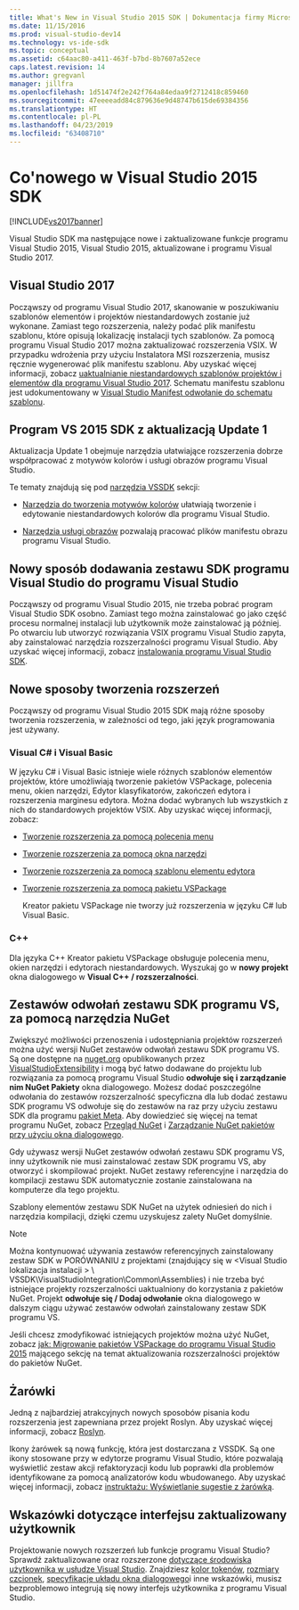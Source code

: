 ```yaml
---
title: What's New in Visual Studio 2015 SDK | Dokumentacja firmy Microsoft
ms.date: 11/15/2016
ms.prod: visual-studio-dev14
ms.technology: vs-ide-sdk
ms.topic: conceptual
ms.assetid: c64aac80-a411-463f-b7bd-8b7607a52ece
caps.latest.revision: 14
ms.author: gregvanl
manager: jillfra
ms.openlocfilehash: 1d51474f2e242f764a84edaa9f2712418c859460
ms.sourcegitcommit: 47eeeeadd84c879636e9d48747b615de69384356
ms.translationtype: HT
ms.contentlocale: pl-PL
ms.lasthandoff: 04/23/2019
ms.locfileid: "63408710"
---
```

# <a name="what39s-new-in-the-visual-studio-2015-sdk"></a>Co&#39;nowego w Visual Studio 2015 SDK
[!INCLUDE[vs2017banner](../includes/vs2017banner.md)]

Visual Studio SDK ma następujące nowe i zaktualizowane funkcje programu Visual Studio 2015, Visual Studio 2015, aktualizowane i programu Visual Studio 2017.

## <a name="visual-studio-2017"></a>Visual Studio 2017

Począwszy od programu Visual Studio 2017, skanowanie w poszukiwaniu szablonów elementów i projektów niestandardowych zostanie już wykonane. Zamiast tego rozszerzenia, należy podać plik manifestu szablonu, które opisują lokalizację instalacji tych szablonów. Za pomocą programu Visual Studio 2017 można zaktualizować rozszerzenia VSIX. W przypadku wdrożenia przy użyciu Instalatora MSI rozszerzenia, musisz ręcznie wygenerować plik manifestu szablonu. Aby uzyskać więcej informacji, zobacz [uaktualnianie niestandardowych szablonów projektów i elementów dla programu Visual Studio 2017](/visualstudio/extensibility/upgrading-custom-project-and-item-templates-for-visual-studio-2017?view=vs-2015). Schematu manifestu szablonu jest udokumentowany w [Visual Studio Manifest odwołanie do schematu szablonu](/visualstudio/extensibility/visual-studio-template-manifest-schema-reference).

## <a name="vs-2015-sdk-update-1"></a>Program VS 2015 SDK z aktualizacją Update 1
 Aktualizacja Update 1 obejmuje narzędzia ułatwiające rozszerzenia dobrze współpracować z motywów kolorów i usługi obrazów programu Visual Studio.

 Te tematy znajdują się pod [narzędzia VSSDK](../extensibility/internals/vssdk-utilities.md) sekcji:

- [Narzędzia do tworzenia motywów kolorów](../extensibility/internals/color-theming-tools.md) ułatwiają tworzenie i edytowanie niestandardowych kolorów dla programu Visual Studio.

- [Narzędzia usługi obrazów](../extensibility/internals/image-service-tools.md) pozwalają pracować plików manifestu obrazu programu Visual Studio.

## <a name="new-way-to-add-the-visual-studio-sdk-to-visual-studio"></a>Nowy sposób dodawania zestawu SDK programu Visual Studio do programu Visual Studio
 Począwszy od programu Visual Studio 2015, nie trzeba pobrać program Visual Studio SDK osobno. Zamiast tego można zainstalować go jako część procesu normalnej instalacji lub użytkownik może zainstalować ją później. Po otwarciu lub utworzyć rozwiązania VSIX programu Visual Studio zapyta, aby zainstalować narzędzia rozszerzalności programu Visual Studio. Aby uzyskać więcej informacji, zobacz [instalowania programu Visual Studio SDK](../extensibility/installing-the-visual-studio-sdk.md).

## <a name="new-ways-of-creating-extensions"></a>Nowe sposoby tworzenia rozszerzeń
 Począwszy od programu Visual Studio 2015 SDK mają różne sposoby tworzenia rozszerzenia, w zależności od tego, jaki język programowania jest używany.

### <a name="visual-c-and-visual-basic"></a>Visual C# i Visual Basic
 W języku C# i Visual Basic istnieje wiele różnych szablonów elementów projektów, które umożliwiają tworzenie pakietów VSPackage, polecenia menu, okien narzędzi, Edytor klasyfikatorów, zakończeń edytora i rozszerzenia marginesu edytora. Można dodać wybranych lub wszystkich z nich do standardowych projektów VSIX. Aby uzyskać więcej informacji, zobacz:

- [Tworzenie rozszerzenia za pomocą polecenia menu](../extensibility/creating-an-extension-with-a-menu-command.md)

- [Tworzenie rozszerzenia za pomocą okna narzędzi](../extensibility/creating-an-extension-with-a-tool-window.md)

- [Tworzenie rozszerzenia za pomocą szablonu elementu edytora](../extensibility/creating-an-extension-with-an-editor-item-template.md)

- [Tworzenie rozszerzenia za pomocą pakietu VSPackage](../extensibility/creating-an-extension-with-a-vspackage.md)

     Kreator pakietu VSPackage nie tworzy już rozszerzenia w języku C# lub Visual Basic.

### <a name="c"></a>C++
 Dla języka C++ Kreator pakietu VSPackage obsługuje polecenia menu, okien narzędzi i edytorach niestandardowych. Wyszukaj go w **nowy projekt** okna dialogowego w **Visual C++ / rozszerzalności**.

## <a name="vs-sdk-reference-assemblies-via-nuget"></a>Zestawów odwołań zestawu SDK programu VS, za pomocą narzędzia NuGet
 Zwiększyć możliwości przenoszenia i udostępniania projektów rozszerzeń można użyć wersji NuGet zestawów odwołań zestawu SDK programu VS.  Są one dostępne na [nuget.org](http://www.nuget.org) opublikowanych przez [VisualStudioExtensibility](http://www.nuget.org/profiles/VisualStudioExtensibility) i mogą być łatwo dodawane do projektu lub rozwiązania za pomocą programu Visual Studio **odwołuje się i zarządzanie nim NuGet Pakiety** okna dialogowego. Możesz dodać poszczególne odwołania do zestawów rozszerzalność specyficzna dla lub dodać zestawu SDK programu VS odwołuje się do zestawów na raz przy użyciu zestawu SDK dla programu [pakiet Meta](http://www.nuget.org/packages/VSSDK_Reference_Assemblies). Aby dowiedzieć się więcej na temat programu NuGet, zobacz [Przegląd NuGet](http://docs.nuget.org/) i [Zarządzanie NuGet pakietów przy użyciu okna dialogowego](http://docs.nuget.org/Consume/Package-Manager-Dialog).

 Gdy używasz wersji NuGet zestawów odwołań zestawu SDK programu VS, inny użytkownik nie musi zainstalować zestaw SDK programu VS, aby otworzyć i skompilować projekt.  NuGet zestawy referencyjne i narzędzia do kompilacji zestawu SDK automatycznie zostanie zainstalowana na komputerze dla tego projektu.

 Szablony elementów zestawu SDK NuGet na użytek odniesień do nich i narzędzia kompilacji, dzięki czemu uzyskujesz zalety NuGet domyślnie.

> [!NOTE]
> Można kontynuować używania zestawów referencyjnych zainstalowany zestaw SDK w PORÓWNANIU z projektami (znajdujący się w \<Visual Studio lokalizacja instalacji > \ VSSDK\VisualStudioIntegration\Common\Assemblies) i nie trzeba być istniejące projekty rozszerzalności uaktualniony do korzystania z pakietów NuGet.  Projekt **odwołuje się / Dodaj odwołanie** okna dialogowego w dalszym ciągu używać zestawów odwołań zainstalowany zestaw SDK programu VS.
>
> Jeśli chcesz zmodyfikować istniejących projektów można użyć NuGet, zobacz [jak: Migrowanie pakietów VSPackage do programu Visual Studio 2015](../extensibility/how-to-migrate-extensibility-projects-to-visual-studio-2015.md) mającego sekcję na temat aktualizowania rozszerzalności projektów do pakietów NuGet.

## <a name="light-bulbs"></a>Żarówki
 Jedną z najbardziej atrakcyjnych nowych sposobów pisania kodu rozszerzenia jest zapewniana przez projekt Roslyn. Aby uzyskać więcej informacji, zobacz [Roslyn](https://github.com/dotnet/Roslyn).

 Ikony żarówek są nową funkcję, która jest dostarczana z VSSDK. Są one ikony stosowane przy w edytorze programu Visual Studio, które pozwalają wyświetlić zestaw akcji refaktoryzacji kodu lub poprawki dla problemów identyfikowane za pomocą analizatorów kodu wbudowanego. Aby uzyskać więcej informacji, zobacz [instruktażu: Wyświetlanie sugestie z żarówką](../extensibility/walkthrough-displaying-light-bulb-suggestions.md).

## <a name="updated-user-experience-guidelines"></a>Wskazówki dotyczące interfejsu zaktualizowany użytkownik
 Projektowanie nowych rozszerzeń lub funkcje programu Visual Studio? Sprawdź zaktualizowane oraz rozszerzone [dotyczące środowiska użytkownika w usłudze Visual Studio](../extensibility/ux-guidelines/visual-studio-user-experience-guidelines.md).  Znajdziesz [kolor tokenów](../extensibility/ux-guidelines/shared-colors-for-visual-studio.md), [rozmiary czcionek](../extensibility/ux-guidelines/fonts-and-formatting-for-visual-studio.md), [specyfikacje układu okna dialogowego](../extensibility/ux-guidelines/layout-for-visual-studio.md)i inne wskazówki, musisz bezproblemowo integrują się nowy interfejs użytkownika z programu Visual Studio.
